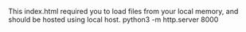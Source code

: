 This index.html required you to load files from your local memory, and should be hosted using local host.
python3 -m http.server 8000
